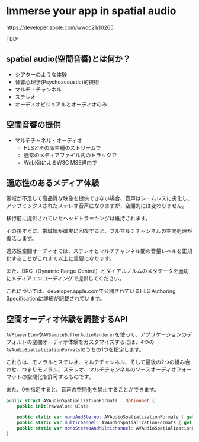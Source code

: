 # Immerse your app in spatial audio

<https://developer.apple.com/wwdc21/10265>

TBD:

## spatial audio(空間音響)とは何か？

- シアターのような体験
- 音響心理学(Psychoacoustic)的技術
- マルチ・チャンネル
- ステレオ
- オーディオビジュアルとオーディオのみ

## 空間音響の提供

- マルチチャネル・オーディオ
    - HLSとその派生種のストリームで
    - 通常のメディアファイル内のトラックで
    - WebKitによるW3C MSE経由で

## 適応性のあるメディア体験

帯域が不足して高品質な映像を提供できない場合、音声はシームレスに劣化し、アップミックスされたステレオ音声になりますが、空間的には変わりません。

移行前に提供されていたヘッドトラッキングは維持されます。

その後すぐに、帯域幅が確実に回復すると、フルマルチチャンネルの空間処理が復活します。

適応性空間オーディオでは、ステレオとマルチチャンネル間の音量レベルを正規化することがこれまで以上に重要になります。

また、DRC（Dynamic Range Control）とダイアルノルムのメタデータを適切にメディアエンコーディングで提供してください。

これについては、developer.apple.comで公開されているHLS Authoring Specificationに詳細が記載されています。

## 空間オーディオ体験を調整するAPI

`AVPlayerItem`や`AVSampleBufferAudioRenderer`を使って、アプリケーションのデフォルトの空間オーディオ体験をカスタマイズするには、4つの`AVAudioSpatializationFormats`のうちの1つを指定します。

これらは、モノラルとステレオ、マルチチャンネル、そして最後の2つの組み合わせ、つまりモノラル、ステレオ、マルチチャンネルのソースオーディオフォーマットの空間化を許可するものです。

また、0を指定すると、音声の空間化を禁止することができます。

```swift
public struct AVAudioSpatializationFormats : OptionSet {
    public init(rawValue: UInt)

    public static var monoAndStereo: AVAudioSpatializationFormats { get } 
    public static var multichannel: AVAudioSpatializationFormats { get } 
    public static var monoStereoAndMultichannel: AVAudioSpatializationFormats { get } 
}
```

